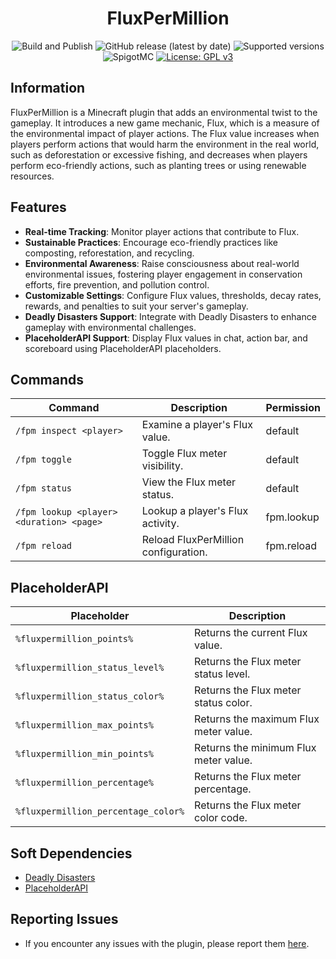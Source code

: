 <h1 align="center">FluxPerMillion</h1>

<p align="center">
	<img src="https://github.com/PieTw3lve/FluxPerMillion/actions/workflows/maven.yml/badge.svg" alt="Build and Publish"></a>
	<img src="https://img.shields.io/github/v/release/PieTw3lve/FluxPerMillion" alt="GitHub release (latest by date)">
	<img src="https://img.shields.io/badge/Minecraft-1.20.2--1.20.4-orange.svg" alt="Supported versions">
	<img src="https://img.shields.io/badge/SpigotMC-yellow.svg" alt="SpigotMC">
	<a href="https://www.gnu.org/licenses/gpl-3.0"><img src="https://img.shields.io/badge/License-GPLv3-blue.svg" alt="License: GPL v3"></a>
</p>

## Information

FluxPerMillion is a Minecraft plugin that adds an environmental twist to the gameplay. It introduces a new game mechanic, Flux, which is a measure of the environmental impact of player actions. The Flux value increases when players perform actions that would harm the environment in the real world, such as deforestation or excessive fishing, and decreases when players perform eco-friendly actions, such as planting trees or using renewable resources.

## Features

- **Real-time Tracking**: Monitor player actions that contribute to Flux.
- **Sustainable Practices**: Encourage eco-friendly practices like composting, reforestation, and recycling.
- **Environmental Awareness**: Raise consciousness about real-world environmental issues, fostering player engagement in conservation efforts, fire prevention, and pollution control.
- **Customizable Settings**: Configure Flux values, thresholds, decay rates, rewards, and penalties to suit your server's gameplay.
- **Deadly Disasters Support**: Integrate with Deadly Disasters to enhance gameplay with environmental challenges.
- **PlaceholderAPI Support**: Display Flux values in chat, action bar, and scoreboard using PlaceholderAPI placeholders.

## Commands

| Command                                  | Description                          | Permission |
| ---------------------------------------- | ------------------------------------ | ---------- |
| `/fpm inspect <player>`                  | Examine a player's Flux value.       | default    |
| `/fpm toggle`                            | Toggle Flux meter visibility.        | default    |
| `/fpm status`                            | View the Flux meter status.          | default    |
| `/fpm lookup <player> <duration> <page>` | Lookup a player's Flux activity.     | fpm.lookup |
| `/fpm reload`                            | Reload FluxPerMillion configuration. | fpm.reload |

## PlaceholderAPI

| Placeholder                         | Description                           |
| ----------------------------------- | ------------------------------------- |
| `%fluxpermillion_points%`           | Returns the current Flux value.       |
| `%fluxpermillion_status_level%`     | Returns the Flux meter status level.  |
| `%fluxpermillion_status_color%`     | Returns the Flux meter status color.  |
| `%fluxpermillion_max_points%`       | Returns the maximum Flux meter value. |
| `%fluxpermillion_min_points%`       | Returns the minimum Flux meter value. |
| `%fluxpermillion_percentage%`       | Returns the Flux meter percentage.    |
| `%fluxpermillion_percentage_color%` | Returns the Flux meter color code.    |

## Soft Dependencies

- [Deadly Disasters](https://www.spigotmc.org/resources/deadly-disasters.90806/)
- [PlaceholderAPI](https://www.spigotmc.org/resources/placeholderapi.6245/)

## Reporting Issues

- If you encounter any issues with the plugin, please report them [here](https://github.com/PieTw3lve/FluxPerMillion/issues).

